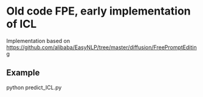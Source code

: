 # Old code FPE, early implementation of ICL	

Implementation based on https://github.com/alibaba/EasyNLP/tree/master/diffusion/FreePromptEditing 

## Example
python predict_ICL.py 